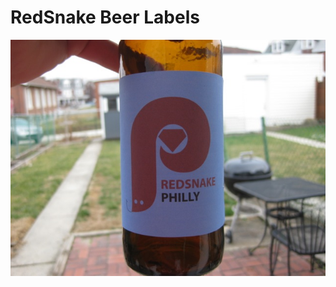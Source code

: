 RedSnake Beer Labels
====================

<img src="https://github.com/redsnake/redsnake-logos/blob/master/bottle-labels/front.jpg"/>


